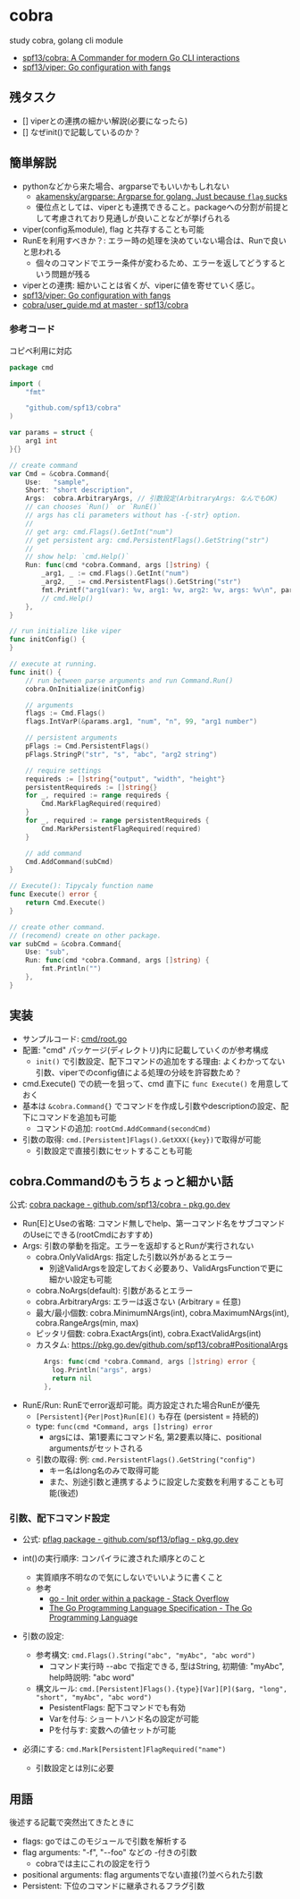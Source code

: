 # cobra

study cobra, golang cli module

- [spf13/cobra: A Commander for modern Go CLI interactions](https://github.com/spf13/cobra)
- [spf13/viper: Go configuration with fangs](https://github.com/spf13/viper)

## 残タスク

- [] viperとの連携の細かい解説(必要になったら)
- [] なぜinit()で記載しているのか？

## 簡単解説

- pythonなどから来た場合、argparseでもいいかもしれない
  - [akamensky/argparse: Argparse for golang. Just because `flag` sucks](https://github.com/akamensky/argparse)
  - 優位点としては、viperとも連携できること。packageへの分割が前提として考慮されており見通しが良いことなどが挙げられる
- viper(config系module), flag と共存することも可能
- RunEを利用すべきか？: エラー時の処理を決めていない場合は、Runで良いと思われる
  - 個々のコマンドでエラー条件が変わるため、エラーを返してどうするという問題が残る
- viperとの連携: 細かいことは省くが、viperに値を寄せていく感じ。
 - [spf13/viper: Go configuration with fangs](https://github.com/spf13/viper#working-with-flags)
 - [cobra/user\_guide\.md at master · spf13/cobra](https://github.com/spf13/cobra/blob/master/user_guide.md#create-rootcmd)

### 参考コード

コピペ利用に対応

```go
package cmd

import (
	"fmt"

	"github.com/spf13/cobra"
)

var params = struct {
	arg1 int
}{}

// create command
var Cmd = &cobra.Command{
	Use:   "sample",
	Short: "short description",
	Args:  cobra.ArbitraryArgs, // 引数設定(ArbitraryArgs: なんでもOK)
	// can chooses `Run()` or `RunE()`
	// args has cli parameters without has -{-str} option.
	//
	// get arg: cmd.Flags().GetInt("num")
	// get persistent arg: cmd.PersistentFlags().GetString("str")
	//
	// show help: `cmd.Help()`
	Run: func(cmd *cobra.Command, args []string) {
		_arg1, _ := cmd.Flags().GetInt("num")
		_arg2, _ := cmd.PersistentFlags().GetString("str")
		fmt.Printf("arg1(var): %v, arg1: %v, arg2: %v, args: %v\n", params.arg1, _arg1, _arg2, args)
		// cmd.Help()
	},
}

// run initialize like viper
func initConfig() {
}

// execute at running.
func init() {
	// run between parse arguments and run Command.Run()
	cobra.OnInitialize(initConfig)

	// arguments
	flags := Cmd.Flags()
	flags.IntVarP(&params.arg1, "num", "n", 99, "arg1 number")

	// persistent arguments
	pFlags := Cmd.PersistentFlags()
	pFlags.StringP("str", "s", "abc", "arg2 string")

	// require settings
	requireds := []string{"output", "width", "height"}
	persistentRequireds := []string{}
	for _, required := range requireds {
		Cmd.MarkFlagRequired(required)
	}
	for _, required := range persistentRequireds {
		Cmd.MarkPersistentFlagRequired(required)
	}

	// add command
	Cmd.AddCommand(subCmd)
}

// Execute(): Tipycaly function name
func Execute() error {
	return Cmd.Execute()
}

// create other command.
// (recomend) create on other package.
var subCmd = &cobra.Command{
	Use: "sub",
	Run: func(cmd *cobra.Command, args []string) {
		fmt.Println("")
	},
}
```


## 実装

- サンプルコード: [cmd/root.go](./cmd/root.go)
- 配置: "cmd" パッケージ(ディレクトリ)内に記載していくのが参考構成
  - `init()` で引数設定、配下コマンドの追加をする理由: よくわかってない 引数、viperでのconfig値による処理の分岐を許容数ため？
- cmd.Execute() での統一を狙って、cmd 直下に `func Execute()` を用意しておく
- 基本は `&cobra.Command{}` でコマンドを作成し引数やdescriptionの設定、配下にコマンドを追加も可能
  - コマンドの追加: `rootCmd.AddCommand(secondCmd)`
- 引数の取得: `cmd.[Persistent]Flags().GetXXX({key})`で取得が可能
  - 引数設定で直接引数にセットすることも可能

## cobra.Commandのもうちょっと細かい話

公式: [cobra package \- github\.com/spf13/cobra \- pkg\.go\.dev](https://pkg.go.dev/github.com/spf13/cobra#Command)

- Run[E]とUseの省略: コマンド無しでhelp、第一コマンド名をサブコマンドのUseにできる(rootCmdにおすすめ)
- Args: 引数の挙動を指定。エラーを返却するとRunが実行されない
  - cobra.OnlyValidArgs: 指定した引数以外があるとエラー
    - 別途ValidArgsを設定しておく必要あり、ValidArgsFunctionで更に細かい設定も可能
  - cobra.NoArgs(default): 引数があるとエラー
  - cobra.ArbitraryArgs: エラーは返さない (Arbitrary = 任意)
  - 最大/最小個数: cobra.MinimumNArgs(int), cobra.MaximumNArgs(int), cobra.RangeArgs(min, max)
  - ピッタリ個数: cobra.ExactArgs(int), cobra.ExactValidArgs(int)
  - カスタム: https://pkg.go.dev/github.com/spf13/cobra#PositionalArgs
    ```go
      Args: func(cmd *cobra.Command, args []string) error {
        log.Println("args", args)
        return nil
      },
    ```
- RunE/Run: RunEでerror返却可能。両方設定された場合RunEが優先
  - `[Persistent]{Per|Post}Run[E]()` も存在 (persistent = 持続的)
  - type: `func(cmd *Command, args []string) error`
    - argsには、第1要素にコマンド名, 第2要素以降に、positional argumentsがセットされる
  - 引数の取得: 例: `cmd.PersistentFlags().GetString("config")`
    - キー名はlong名のみで取得可能
    - また、別途引数と連携するように設定した変数を利用することも可能(後述)

### 引数、配下コマンド設定

- 公式: [pflag package \- github\.com/spf13/pflag \- pkg\.go\.dev](https://pkg.go.dev/github.com/spf13/pflag#FlagSet)

- int()の実行順序: コンパイラに渡された順序とのこと
  - 実質順序不明なので気にしないでいいように書くこと
  - 参考
    - [go \- Init order within a package \- Stack Overflow](https://stackoverflow.com/questions/32829538/init-order-within-a-package)
    - [The Go Programming Language Specification \- The Go Programming Language](https://go.dev/ref/spec#Package_initialization)
- 引数の設定:
  - 参考構文: `cmd.Flags().String("abc", "myAbc", "abc word")`
    - コマンド実行時 --abc で指定できる,  型はString, 初期値: "myAbc", help時説明: "abc word"
  - 構文ルール: `cmd.[Persistent]Flags().{type}[Var][P]($arg, "long", "short", "myAbc", "abc word")`
    - PesistentFlags: 配下コマンドでも有効
    - Varを付与: ショートハンド名の設定が可能
    - Pを付与す: 変数への値セットが可能
- 必須にする: `cmd.Mark[Persistent]FlagRequired("name")`
  - 引数設定とは別に必要

## 用語

後述する記載で突然出てきたときに

- flags: goではこのモジュールで引数を解析する
- flag arguments: "-f", "--foo" などの -付きの引数
  - cobraでは主にこれの設定を行う
- positional arguments: flag argumentsでない直接(?)並べられた引数
- Persistent: 下位のコマンドに継承されるフラグ引数
